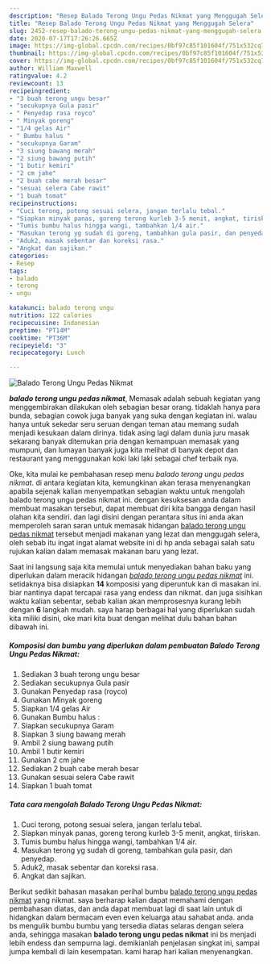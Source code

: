 ```yaml
---
description: "Resep Balado Terong Ungu Pedas Nikmat yang Menggugah Selera"
title: "Resep Balado Terong Ungu Pedas Nikmat yang Menggugah Selera"
slug: 2452-resep-balado-terong-ungu-pedas-nikmat-yang-menggugah-selera
date: 2020-07-17T17:26:26.665Z
image: https://img-global.cpcdn.com/recipes/0bf97c85f101604f/751x532cq70/balado-terong-ungu-pedas-nikmat-foto-resep-utama.jpg
thumbnail: https://img-global.cpcdn.com/recipes/0bf97c85f101604f/751x532cq70/balado-terong-ungu-pedas-nikmat-foto-resep-utama.jpg
cover: https://img-global.cpcdn.com/recipes/0bf97c85f101604f/751x532cq70/balado-terong-ungu-pedas-nikmat-foto-resep-utama.jpg
author: William Maxwell
ratingvalue: 4.2
reviewcount: 13
recipeingredient:
- "3 buah terong ungu besar"
- "secukupnya Gula pasir"
- " Penyedap rasa royco"
- " Minyak goreng"
- "1/4 gelas Air"
- " Bumbu halus "
- "secukupnya Garam"
- "3 siung bawang merah"
- "2 siung bawang putih"
- "1 butir kemiri"
- "2 cm jahe"
- "2 buah cabe merah besar"
- "sesuai selera Cabe rawit"
- "1 buah tomat"
recipeinstructions:
- "Cuci terong, potong sesuai selera, jangan terlalu tebal."
- "Siapkan minyak panas, goreng terong kurleb 3-5 menit, angkat, tiriskan."
- "Tumis bumbu halus hingga wangi, tambahkan 1/4 air."
- "Masukan terong yg sudah di goreng, tambahkan gula pasir, dan penyedap."
- "Aduk2, masak sebentar dan koreksi rasa."
- "Angkat dan sajikan."
categories:
- Resep
tags:
- balado
- terong
- ungu

katakunci: balado terong ungu 
nutrition: 122 calories
recipecuisine: Indonesian
preptime: "PT14M"
cooktime: "PT36M"
recipeyield: "3"
recipecategory: Lunch

---
```



![Balado Terong Ungu Pedas Nikmat](https://img-global.cpcdn.com/recipes/0bf97c85f101604f/751x532cq70/balado-terong-ungu-pedas-nikmat-foto-resep-utama.jpg)

<b><i>balado terong ungu pedas nikmat</i></b>, Memasak adalah sebuah kegiatan yang menggembirakan dilakukan oleh sebagian besar orang. tidaklah hanya para bunda, sebagian cowok juga banyak yang suka dengan kegiatan ini. walau hanya untuk sekedar seru seruan dengan teman atau memang sudah menjadi kesukaan dalam dirinya. tidak asing lagi dalam dunia juru masak sekarang banyak ditemukan pria dengan kemampuan memasak yang mumpuni, dan lumayan banyak juga kita melihat di banyak depot dan restaurant yang menggunakan koki laki laki sebagai chef terbaik nya.

Oke, kita mulai ke pembahasan resep menu <i>balado terong ungu pedas nikmat</i>. di antara kegiatan kita, kemungkinan akan terasa menyenangkan apabila sejenak kalian menyempatkan sebagian waktu untuk mengolah balado terong ungu pedas nikmat ini. dengan kesuksesan anda dalam membuat masakan tersebut, dapat membuat diri kita bangga dengan hasil olahan kita sendiri. dan lagi disini dengan perantara situs ini anda akan memperoleh saran saran untuk memasak hidangan <u>balado terong ungu pedas nikmat</u> tersebut menjadi makanan yang lezat dan menggugah selera, oleh sebab itu ingat ingat alamat website ini di hp anda sebagai salah satu rujukan kalian dalam memasak makanan baru yang lezat.




Saat ini langsung saja kita memulai untuk menyediakan bahan baku yang diperlukan dalam meracik hidangan <u><i>balado terong ungu pedas nikmat</i></u> ini. setidaknya bisa disiapkan <b>14</b> komposisi yang diperuntuk kan di masakan ini. biar nantinya dapat tercapai rasa yang endess dan nikmat. dan juga sisihkan waktu kalian sebentar, sebab kalian akan memprosesnya kurang lebih dengan <b>6</b> langkah mudah. saya harap berbagai hal yang diperlukan sudah kita miliki disini, oke mari kita buat dengan melihat dulu bahan bahan dibawah ini.

<!--inarticleads1-->

##### Komposisi dan bumbu yang diperlukan dalam pembuatan Balado Terong Ungu Pedas Nikmat:

1. Sediakan 3 buah terong ungu besar
1. Sediakan secukupnya Gula pasir
1. Gunakan  Penyedap rasa (royco)
1. Gunakan  Minyak goreng
1. Siapkan 1/4 gelas Air
1. Gunakan  Bumbu halus :
1. Siapkan secukupnya Garam
1. Siapkan 3 siung bawang merah
1. Ambil 2 siung bawang putih
1. Ambil 1 butir kemiri
1. Gunakan 2 cm jahe
1. Sediakan 2 buah cabe merah besar
1. Gunakan sesuai selera Cabe rawit
1. Siapkan 1 buah tomat




<!--inarticleads2-->

##### Tata cara mengolah Balado Terong Ungu Pedas Nikmat:

1. Cuci terong, potong sesuai selera, jangan terlalu tebal.
1. Siapkan minyak panas, goreng terong kurleb 3-5 menit, angkat, tiriskan.
1. Tumis bumbu halus hingga wangi, tambahkan 1/4 air.
1. Masukan terong yg sudah di goreng, tambahkan gula pasir, dan penyedap.
1. Aduk2, masak sebentar dan koreksi rasa.
1. Angkat dan sajikan.




Berikut sedikit bahasan masakan perihal bumbu <u>balado terong ungu pedas nikmat</u> yang nikmat. saya berharap kalian dapat memahami dengan pembahasan diatas, dan anda dapat membuat lagi di saat lain untuk di hidangkan dalam bermacam even even keluarga atau sahabat anda. anda bs mengulik bumbu bumbu yang tersedia diatas selaras dengan selera anda, sehingga masakan <b>balado terong ungu pedas nikmat</b> ini bs menjadi lebih endess dan sempurna lagi. demikianlah penjelasan singkat ini, sampai jumpa kembali di lain kesempatan. kami harap hari kalian menyenangkan.
